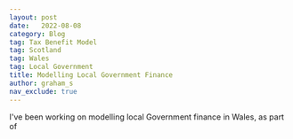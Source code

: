 ```yaml
---
layout: post
date:   2022-08-08
category: Blog
tag: Tax Benefit Model
tag: Scotland
tag: Wales
tag: Local Government
title: Modelling Local Government Finance
author: graham_s
nav_exclude: true
---
```


I've been working on modelling local Government finance in Wales, as part of


